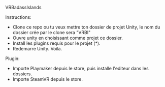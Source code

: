 VRBadassIslands

Instructions:
- Clone ce repo ou tu veux mettre ton dossier de projet Unity, le nom du dossier crée par le clone sera "VRBI"
- Ouvre unity en choisissant comme projet ce dossier.
- Install les plugins requis pour le projet (*).
- Redemarre Unity. Voila.

Plugin:
- Importe Playmaker depuis le store, puis installe l'editeur dans les dossiers.
- Importe SteamVR depuis le store.
